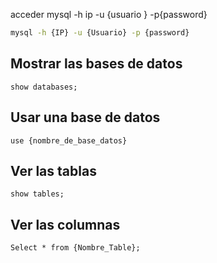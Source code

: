 

acceder mysql -h ip -u {usuario } -p{password}
```sh fold:"Acceder a Mysql"
mysql -h {IP} -u {Usuario} -p {password}
```

## Mostrar las bases de datos
```mysql fold:"MySQL mostrar las bases de datos"
show databases;
```

## Usar una base de datos
```mysql fold:"MySQL usar una BD"
use {nombre_de_base_datos}
```


## Ver las tablas

```mysql fold:"MySQL Ver tablas"
show tables;
```



## Ver las columnas
```mysql fold:"MySQL Ver contenido de tabla"
Select * from {Nombre_Table};
```









